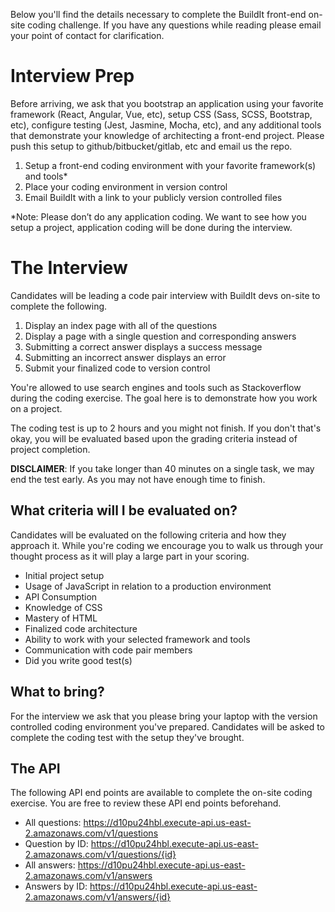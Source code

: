 Below you'll find the details necessary to complete the BuildIt front-end on-site coding challenge. If you have any questions while reading please email your point of contact for clarification.

# Interview Prep
Before arriving, we ask that you bootstrap an application using your favorite framework (React, Angular, Vue, etc), setup CSS (Sass, SCSS, Bootstrap, etc), configure testing (Jest, Jasmine, Mocha, etc), and any additional tools that demonstrate your knowledge of architecting a front-end project. Please push this setup to github/bitbucket/gitlab, etc and email us the repo.

1. Setup a front-end coding environment with your favorite framework(s) and tools*
1. Place your coding environment in version control
1. Email BuildIt with a link to your publicly version controlled files

*Note: Please don’t do any application coding. We want to see how you setup a project, application coding will be done during the interview.

# The Interview
Candidates will be leading a code pair interview with BuildIt devs on-site to complete the following.

1. Display an index page with all of the questions
1. Display a page with a single question and corresponding answers
1. Submitting a correct answer displays a success message
1. Submitting an incorrect answer displays an error
1. Submit your finalized code to version control

You're allowed to use search engines and tools such as Stackoverflow during the coding exercise. The goal here is to demonstrate how you work on a project.

The coding test is up to 2 hours and you might not finish. If you don't that's okay, you will be evaluated based upon the grading criteria instead of project completion.

**DISCLAIMER**: If you take longer than 40 minutes on a single task, we may end the test early. As you may not have enough time to finish.

## What criteria will I be evaluated on?
Candidates will be evaluated on the following criteria and how they approach it. While you're coding we encourage you to walk us through your thought process as it will play a large part in your scoring.


- Initial project setup
- Usage of JavaScript in relation to a production environment
- API Consumption
- Knowledge of CSS
- Mastery of HTML
- Finalized code architecture
- Ability to work with your selected framework and tools
- Communication with code pair members
- Did you write good test(s)

## What to bring?
For the interview we ask that you please bring your laptop with the version controlled coding environment you've prepared. Candidates will be asked to complete the coding test with the setup they've brought.

## The API
The following API end points are available to complete the on-site coding exercise. You are free to review these API end points beforehand.


- All questions: https://d10pu24hbl.execute-api.us-east-2.amazonaws.com/v1/questions
- Question by ID: https://d10pu24hbl.execute-api.us-east-2.amazonaws.com/v1/questions/{id}
- All answers: https://d10pu24hbl.execute-api.us-east-2.amazonaws.com/v1/answers
- Answers by ID: https://d10pu24hbl.execute-api.us-east-2.amazonaws.com/v1/answers/{id}

